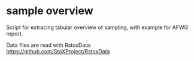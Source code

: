 # sample overview
Script for extracing tabular overview of sampling, with example for AFWG report.

Data files are read with RstoxData:
https://github.com/StoXProject/RstoxData